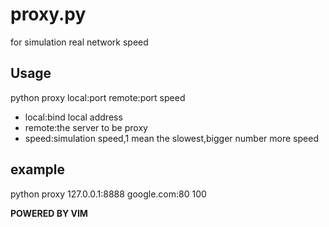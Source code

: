 proxy.py
========

for simulation real network speed

Usage
-----
python proxy local:port remote:port speed

* local:bind local address
* remote:the server to be proxy
* speed:simulation speed,1 mean the slowest,bigger number more speed

example
------
python proxy 127.0.0.1:8888 google.com:80 100

**POWERED BY VIM**
